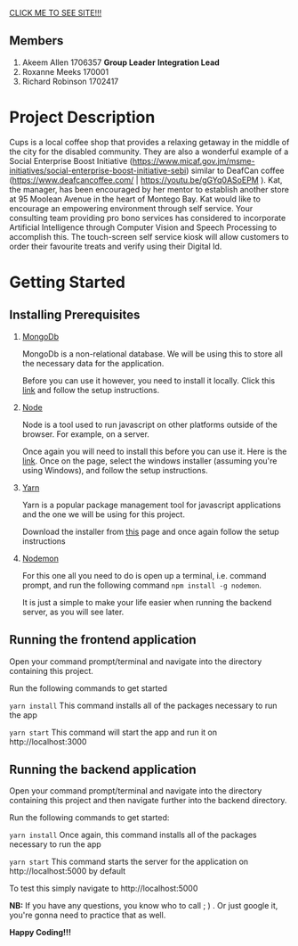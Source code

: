 [CLICK ME TO SEE SITE!!!](https://confident-tereshkova-dbeca4.netlify.com/)

## Members
1. Akeem Allen 1706357 **Group Leader** **Integration Lead**
2. Roxanne Meeks 170001
3. Richard Robinson 1702417

# Project Description
Cups is a local coffee shop that provides a relaxing getaway in the middle of the city for the disabled community. They are also a wonderful example of a Social Enterprise Boost Initiative (https://www.micaf.gov.jm/msme-initiatives/social-enterprise-boost-initiative-sebi) similar to DeafCan coffee (https://www.deafcancoffee.com/ | https://youtu.be/gGYq0ASoEPM ). Kat, the manager, has been encouraged by her mentor to establish another store at 95 Moolean Avenue in the heart of Montego Bay. Kat would like to encourage an empowering environment through self service. Your consulting team providing pro bono services has considered to incorporate Artificial Intelligence through Computer Vision and Speech Processing to accomplish this. The touch-screen self service kiosk will allow customers to order their favourite treats and verify using their Digital Id.


# Getting Started

## Installing Prerequisites

1. [MongoDb](https://docs.mongodb.com/)

   MongoDb is a non-relational database. We will be using this to store all the necessary data for the application.

   Before you can use it however, you need to install it locally. Click this [link](https://www.mongodb.com/download-center/community?jmp=docs) and follow the setup instructions.

2. [Node](https://nodejs.org/en/)

   Node is a tool used to run javascript on other platforms outside of the browser. For example, on a server.

   Once again you will need to install this before you can use it. Here is the [link](https://nodejs.org/en/download/). Once on the page, select the windows installer (assuming you're using Windows), and follow the setup instructions.

3. [Yarn](https://yarnpkg.com/)

   Yarn is a popular package management tool for javascript applications and the one we will be using for this project.

   Download the installer from [this](https://legacy.yarnpkg.com/lang/en/docs/install/#windows-stable) page and once again follow the setup instructions

4. [Nodemon](https://nodemon.io/)

   For this one all you need to do is open up a terminal, i.e. command prompt, and run the following command `npm install -g nodemon`.

   It is just a simple to make your life easier when running the backend server, as you will see later.

## Running the frontend application

Open your command prompt/terminal and navigate into the directory containing this project.

Run the following commands to get started

`yarn install` This command installs all of the packages necessary to run the app

`yarn start` This command will start the app and run it on http://localhost:3000

## Running the backend application

Open your command prompt/terminal and navigate into the directory containing this project and then navigate further into the backend directory.

Run the following commands to get started:

`yarn install` Once again, this command installs all of the packages necessary to run the app

`yarn start` This command starts the server for the application on http://localhost:5000 by default

To test this simply navigate to http://localhost:5000

**NB:** If you have any questions, you know who to call ; ) . Or just google it, you're gonna need to practice that as well.

**Happy Coding!!!**
